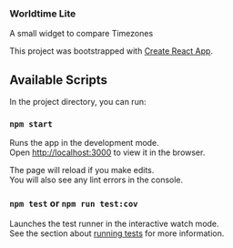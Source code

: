 ### Worldtime Lite

A small widget to compare Timezones 

This project was bootstrapped with [Create React App](https://github.com/facebook/create-react-app).

## Available Scripts

In the project directory, you can run:

### `npm start`

Runs the app in the development mode.<br />
Open [http://localhost:3000](http://localhost:3000) to view it in the browser.

The page will reload if you make edits.<br />
You will also see any lint errors in the console.

### `npm test` or `npm run test:cov` 

Launches the test runner in the interactive watch mode.<br />
See the section about [running tests](https://facebook.github.io/create-react-app/docs/running-tests) for more information.


